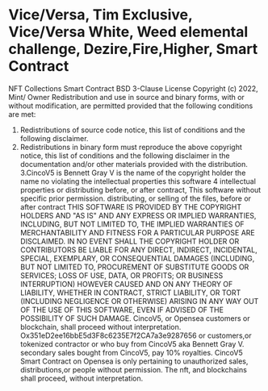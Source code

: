 # Vice/Versa, Tim Exclusive, Vice/Versa White, Weed elemental challenge, Dezire,Fire,Higher, Smart Contract
NFT Collections Smart Contract
BSD 3-Clause License
Copyright (c) 2022, Mint/ Owner
Redistribution and use in source and binary forms, with or without
modification, are permitted provided that the following conditions are met:
1. Redistributions of source code notice, this
   list of conditions and the following disclaimer.
2. Redistributions in binary form must reproduce the above copyright notice,
   this list of conditions and the following disclaimer in the documentation
   and/or other materials provided with the distribution.
3.CincoV5 is Bennett Gray V is the name of the copyright holder the name
  no violating the intellectual properties
   this software 
 4 intellectual properties or distributing before,  or after contract,
   This software without specific prior permission. 
   distributing, or selling of the files, before or after contract
THIS SOFTWARE IS PROVIDED BY THE COPYRIGHT HOLDERS AND "AS IS"
AND ANY EXPRESS OR IMPLIED WARRANTIES, INCLUDING, BUT NOT LIMITED TO, THE
IMPLIED WARRANTIES OF MERCHANTABILITY AND FITNESS FOR A PARTICULAR PURPOSE ARE
DISCLAIMED. IN NO EVENT SHALL THE COPYRIGHT HOLDER OR CONTRIBUTORS BE LIABLE
FOR ANY DIRECT, INDIRECT, INCIDENTAL, SPECIAL, EXEMPLARY, OR CONSEQUENTIAL
DAMAGES (INCLUDING, BUT NOT LIMITED TO, PROCUREMENT OF SUBSTITUTE GOODS OR
SERVICES; LOSS OF USE, DATA, OR PROFITS; OR BUSINESS INTERRUPTION) HOWEVER
CAUSED AND ON ANY THEORY OF LIABILITY, WHETHER IN CONTRACT, STRICT LIABILITY,
OR TORT (INCLUDING NEGLIGENCE OR OTHERWISE) ARISING IN ANY WAY OUT OF THE USE
OF THIS SOFTWARE, EVEN IF ADVISED OF THE POSSIBILITY OF SUCH DAMAGE.
CincoV5, or Opensea customers or blockchain, shall proceed without interpretation.
Ox351eD2ee16bbE5d3F8c6235E7f2CA7a3e9287656 or customers,or tokenized contractor or who buy from CincoV5 aka Bennett Gray V.
secondary sales bought from CincoV5, pay 10% royalties.
CincoV5 Smart Contract on Opensea is only pertaining to unauthorized sales, distributions,or people without permission.
The nft, and blockchains shall proceed, without interpretation.
